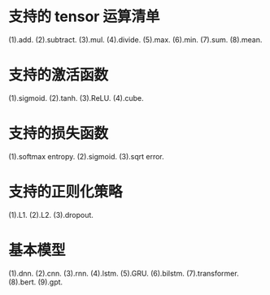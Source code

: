 # 支持的 tensor 运算清单
(1).add.
(2).subtract.
(3).mul.
(4).divide.
(5).max.
(6).min.
(7).sum.
(8).mean.

# 支持的激活函数
(1).sigmoid.
(2).tanh.
(3).ReLU.
(4).cube.

# 支持的损失函数
(1).softmax entropy.
(2).sigmoid.
(3).sqrt error.

# 支持的正则化策略
(1).L1.
(2).L2.
(3).dropout.

# 基本模型
(1).dnn.
(2).cnn.
(3).rnn.
(4).lstm.
(5).GRU.
(6).bilstm.
(7).transformer.
(8).bert.
(9).gpt.
